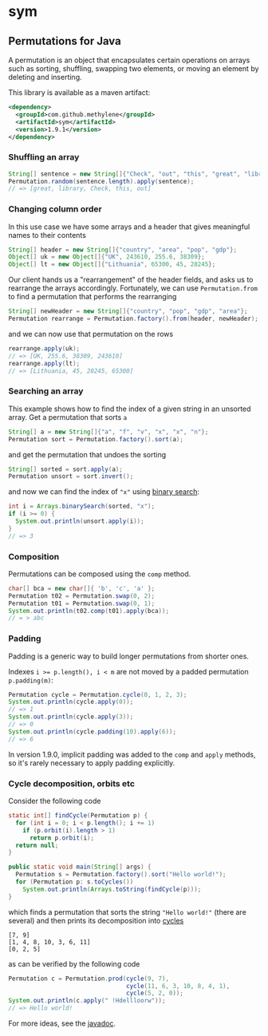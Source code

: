 # sym

## Permutations for Java

A permutation is an object that encapsulates certain operations on arrays
such as sorting, shuffling, swapping two elements, or moving an element by deleting and inserting.

This library is available as a maven artifact:

````xml
<dependency>
  <groupId>com.github.methylene</groupId>
  <artifactId>sym</artifactId>
  <version>1.9.1</version>
</dependency>
````

### Shuffling an array

````java
String[] sentence = new String[]{"Check", "out", "this", "great", "library"};
Permutation.random(sentence.length).apply(sentence);
// => [great, library, Check, this, out]
````

### Changing column order

In this use case we have some arrays and a header that gives meaningful names to their contents

````java
String[] header = new String[]{"country", "area", "pop", "gdp"};
Object[] uk = new Object[]{"UK", 243610, 255.6, 38309};
Object[] lt = new Object[]{"Lithuania", 65300, 45, 28245};
````

Our client hands us a "rearrangement" of the header fields, and asks us to rearrange the
arrays accordingly. Fortunately, we can use `Permutation.from` 
to find a permutation that performs the rearranging

````java
String[] newHeader = new String[]{"country", "pop", "gdp", "area"};
Permutation rearrange = Permutation.factory().from(header, newHeader);
````

and we can now use that permutation on the rows

````java
rearrange.apply(uk);
// => [UK, 255.6, 38309, 243610]
rearrange.apply(lt);
// => [Lithuania, 45, 28245, 65300]
````

### Searching an array

This example shows how to find the index of a given string in an unsorted array.
Get a permutation that sorts `a`

````java
String[] a = new String[]{"a", "f", "v", "x", "x", "n"};
Permutation sort = Permutation.factory().sort(a);
````

and get the permutation that undoes the sorting

````java
String[] sorted = sort.apply(a);
Permutation unsort = sort.invert();
````

and now we can find the index of `"x"` using 
[binary search](http://docs.oracle.com/javase/7/docs/api/java/util/Arrays.html):

````java
int i = Arrays.binarySearch(sorted, "x");
if (i >= 0) {
  System.out.println(unsort.apply(i));
}
// => 3
````

### Composition

Permutations can be composed using the `comp` method.

````java
char[] bca = new char[]{ 'b', 'c', 'a' };
Permutation t02 = Permutation.swap(0, 2);
Permutation t01 = Permutation.swap(0, 1);
System.out.println(t02.comp(t01).apply(bca));
// = > abc
````

### Padding

Padding is a generic way to build longer permutations from shorter ones.

Indexes `i >= p.length(), i < m` are not moved by a padded permutation `p.padding(m)`:

````java
Permutation cycle = Permutation.cycle(0, 1, 2, 3);
System.out.println(cycle.apply(0));
// => 1
System.out.println(cycle.apply(3));
// => 0
System.out.println(cycle.padding(10).apply(6));
// => 6
````

In version 1.9.0, implicit padding was added to the `comp` and `apply` methods,
so it's rarely necessary to apply padding explicitly.


### Cycle decomposition, orbits etc

Consider the following code

````java
static int[] findCycle(Permutation p) {
  for (int i = 0; i < p.length(); i += 1)
    if (p.orbit(i).length > 1)
      return p.orbit(i);
  return null;
}

public static void main(String[] args) {
  Permutation s = Permutation.factory().sort("Hello world!");
  for (Permutation p: s.toCycles())
    System.out.println(Arrays.toString(findCycle(p)));
}
````

which finds a permutation that sorts the string `"Hello world!"` (there are several)
and then prints its decomposition into <a href="http://en.wikipedia.org/wiki/Cyclic_permutation">cycles</a>

    [7, 9]
    [1, 4, 8, 10, 3, 6, 11]
    [0, 2, 5]

as can be verified by the following code

````java
Permutation c = Permutation.prod(cycle(9, 7),
                                 cycle(11, 6, 3, 10, 8, 4, 1),
                                 cycle(5, 2, 0));
System.out.println(c.apply(" !Hdellloorw"));
// => Hello world!
````

For more ideas, see the [javadoc](http://methylene.github.io/sym/current/com/github/methylene/sym/package-summary.html).
